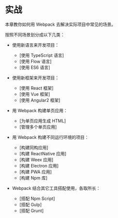# 实战
本章教你如何用 Webpack 去解决实际项目中常见的场景。

按照不同场景划分成以下几类：

- 使用新语言来开发项目：
     - [使用 TypeScript 语言]
     - [使用 Flow 语言]
     - [使用 ES6 语言]
     
     
- 使用新框架来开发项目：
     - [使用 React 框架]
     - [使用 Vue 框架]
     - [使用 Angular2 框架]
     
     
- 用 Webpack 构建单页应用：
     - [为单页应用生成 HTML]
     - [管理多个单页应用]
     
     
- 用 Webpack 构建不同运行环境的项目：
     - [构建同构应用]
     - [构建 ReactNative 应用]
     - [构建 Weex 应用]
     - [构建 Electron 应用]
     - [构建 PWA 应用]
     - [构建 Npm 库]
     
     
- Webpack 结合其它工具搭配使用，各取所长：
     - [搭配 Npm Script]
     - [搭配 Gulp]
     - [搭配 Grunt]
     
     